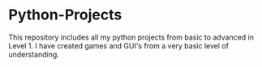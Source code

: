 # Python-Projects
This repository includes all my python projects from basic to advanced in Level 1.
I have created games and GUI's from a very basic level of understanding.
 
